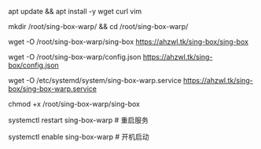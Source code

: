 apt update && apt install -y wget curl vim

mkdir /root/sing-box-warp/ && cd /root/sing-box-warp/

wget -O /root/sing-box-warp/sing-box https://ahzwl.tk/sing-box/sing-box

wget -O /root/sing-box-warp/config.json https://ahzwl.tk/sing-box/config.json

wget -O /etc/systemd/system/sing-box-warp.service https://ahzwl.tk/sing-box/sing-box-warp.service

chmod +x /root/sing-box-warp/sing-box

systemctl restart sing-box-warp # 重启服务

systemctl enable sing-box-warp # 开机启动
